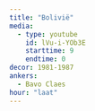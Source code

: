 ```yaml
---
title: "Bolivië"
media:
  - type: youtube
    id: lVu-i-YOb3E
    starttime: 9
    endtime: 0
decor: 1981-1987
ankers:
  - Bavo Claes
hour: "laat"
---
```


